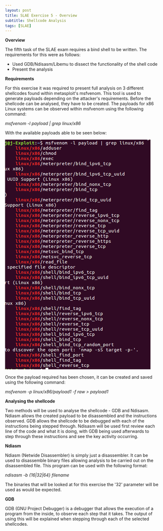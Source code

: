 ```yaml
---
layout: post
title: SLAE Exercise 5 - Overview
subtitle: Shellcode Analysis
tags: [SLAE]
---
```


**Overview**

The fifth task of the SLAE exam requires a bind shell to be written. The requirements for this were as follows:

- Used GDB/Ndisasm/Libemu to dissect the functionality of the shell code
- Present the analysis

**Requirements**

For this exercise it was required to present full analysis on 3 different shellcodes found within metasploit's msfvenom. This tool is used to generate payloads depending on the attacker's requirements. Before the shellcode can be analysed, they have to be created.  The payloads for x86 Linux systems can be observed within msfvenom using the following command:

  *msfvenom -l payload | grep linux/x86*

With the available payloads able to be seen below:

![Payloads](https://raw.githubusercontent.com/14Deep/14deep.github.io/master/_posts/Images/EX5/Payloads.png)


Once the payload required has been chosen, it can be created and saved using the following command:

  *msfvenom -p linux/x86/payload1 -f raw > payload1*
	


**Analysing the shellcode**

Two methods will be used to analyse the shellcode - GDB and Ndisasm. Ndiasm allows the created payload to be disassembled and the instructions observed. GDB allows the shellcode to be debugged with each of the instructions being stepped through. Ndisasm will be used first review each line of the code and what it is doing, with GDB being used afterwards to step through these instructions and see the key activity occurring. 

**Ndiasm** 

Ndiasm (Netwide Disassembler) is simply just a disassembler. It can be used to disassemble binary files allowing analysis to be carried out on the disassembled file. This program can be used with the following format:

  *ndisasm -b {16|32|64} filename*
	
The binaries that will be looked at for this exercise the '32' parameter will be used as would be expected. 

**GDB**

GDB (GNU Project Debugger) is a debugger that allows the execution of a program from the inside, to observe each step that it takes. The output of using this will be explained when stepping through each of the selected shellcodes.  
